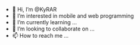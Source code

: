 - 👋 Hi, I’m @KyRAR
- 👀 I’m interested in mobile and web programming
- 🌱 I’m currently learning ...
- 💞️ I’m looking to collaborate on ...
- 📫 How to reach me ...

<!---
KyRAR/KyRAR is a ✨ special ✨ repository because its `README.md` (this file) appears on your GitHub profile.
You can click the Preview link to take a look at your changes.
--->
